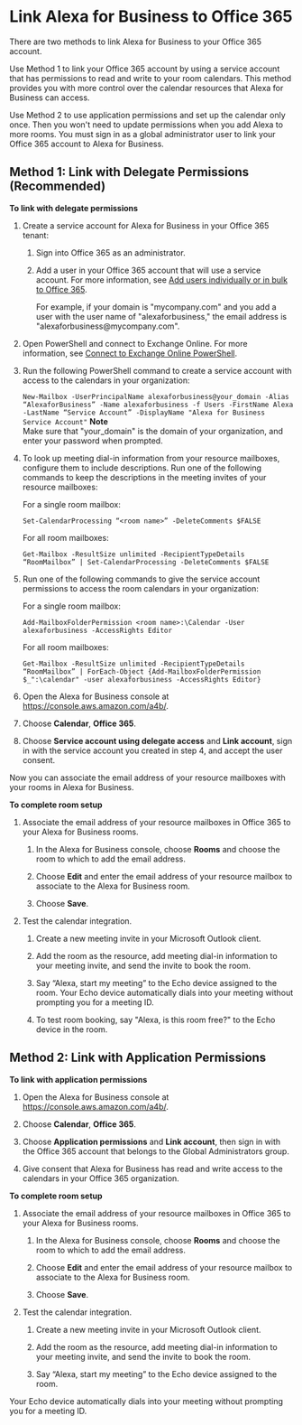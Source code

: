 # Link Alexa for Business to Office 365<a name="office"></a>

There are two methods to link Alexa for Business to your Office 365 account\. 

Use Method 1 to link your Office 365 account by using a service account that has permissions to read and write to your room calendars\. This method provides you with more control over the calendar resources that Alexa for Business can access\. 

Use Method 2 to use application permissions and set up the calendar only once\. Then you won't need to update permissions when you add Alexa to more rooms\. You must sign in as a global administrator user to link your Office 365 account to Alexa for Business\.

## Method 1: Link with Delegate Permissions \(Recommended\)<a name="office-delegate"></a>

**To link with delegate permissions**

1. Create a service account for Alexa for Business in your Office 365 tenant:

   1. Sign into Office 365 as an administrator\.

   1. Add a user in your Office 365 account that will use a service account\. For more information, see [Add users individually or in bulk to Office 365](https://support.office.com/en-us/article/add-users-individually-or-in-bulk-to-office-365-admin-help-1970f7d6-03b5-442f-b385-5880b9c256ec?CorrelationId=8d4aa47b-49a9-48ad-87fc-dcd9a595f28c&ui=en-US&rs=en-US&ad=US)\.

      For example, if your domain is "mycompany\.com" and you add a user with the user name of "alexaforbusiness," the email address is "alexaforbusiness@mycompany\.com"\.

1. Open PowerShell and connect to Exchange Online\. For more information, see [Connect to Exchange Online PowerShell](https://docs.microsoft.com/en-us/powershell/exchange/exchange-online/connect-to-exchange-online-powershell/connect-to-exchange-online-powershell?view=exchange-ps)\. 

1. Run the following PowerShell command to create a service account with access to the calendars in your organization:

   `New-Mailbox -UserPrincipalName alexaforbusiness@your_domain -Alias “AlexaforBusiness” -Name alexaforbusiness -f Users -FirstName Alexa -LastName “Service Account” -DisplayName "Alexa for Business Service Account"`
**Note**  
Make sure that "your\_domain" is the domain of your organization, and enter your password when prompted\.

1. To look up meeting dial\-in information from your resource mailboxes, configure them to include descriptions\. Run one of the following commands to keep the descriptions in the meeting invites of your resource mailboxes:

   For a single room mailbox:

   `Set-CalendarProcessing “<room name>” -DeleteComments $FALSE` 

   For all room mailboxes:

   `Get-Mailbox -ResultSize unlimited -RecipientTypeDetails “RoomMailbox” | Set-CalendarProcessing -DeleteComments $FALSE`

1. Run one of the following commands to give the service account permissions to access the room calendars in your organization:

   For a single room mailbox:

   `Add-MailboxFolderPermission <room name>:\Calendar -User alexaforbusiness -AccessRights Editor` 

   For all room mailboxes:

   `Get-Mailbox -ResultSize unlimited -RecipientTypeDetails “RoomMailbox” | ForEach-Object {Add-MailboxFolderPermission $_":\calendar" -user alexaforbusiness -AccessRights Editor}`

1. Open the Alexa for Business console at [https://console\.aws\.amazon\.com/a4b/](https://console.aws.amazon.com/a4b/)\.

1. Choose **Calendar**, **Office 365**\.

1. Choose **Service account using delegate access** and **Link account**, sign in with the service account you created in step 4, and accept the user consent\.

Now you can associate the email address of your resource mailboxes with your rooms in Alexa for Business\.

**To complete room setup**

1. Associate the email address of your resource mailboxes in Office 365 to your Alexa for Business rooms\. 

   1. In the Alexa for Business console, choose **Rooms** and choose the room to which to add the email address\.

   1. Choose **Edit** and enter the email address of your resource mailbox to associate to the Alexa for Business room\. 

   1. Choose **Save**\.

1. Test the calendar integration\. 

   1. Create a new meeting invite in your Microsoft Outlook client\.

   1. Add the room as the resource, add meeting dial\-in information to your meeting invite, and send the invite to book the room\. 

   1. Say “Alexa, start my meeting” to the Echo device assigned to the room\. Your Echo device automatically dials into your meeting without prompting you for a meeting ID\.

   1. To test room booking, say "Alexa, is this room free?" to the Echo device in the room\. 

## Method 2: Link with Application Permissions<a name="office-application"></a>

**To link with application permissions**

1. Open the Alexa for Business console at [https://console\.aws\.amazon\.com/a4b/](https://console.aws.amazon.com/a4b/)\.

1. Choose **Calendar**, **Office 365**\.

1. Choose **Application permissions** and **Link account**, then sign in with the Office 365 account that belongs to the Global Administrators group\.

1. Give consent that Alexa for Business has read and write access to the calendars in your Office 365 organization\.

**To complete room setup**

1. Associate the email address of your resource mailboxes in Office 365 to your Alexa for Business rooms\. 

   1. In the Alexa for Business console, choose **Rooms** and choose the room to which to add the email address\.

   1. Choose **Edit** and enter the email address of your resource mailbox to associate to the Alexa for Business room\. 

   1. Choose **Save**\.

1. Test the calendar integration\. 

   1. Create a new meeting invite in your Microsoft Outlook client\.

   1. Add the room as the resource, add meeting dial\-in information to your meeting invite, and send the invite to book the room\. 

   1. Say “Alexa, start my meeting” to the Echo device assigned to the room\.

Your Echo device automatically dials into your meeting without prompting you for a meeting ID\. 